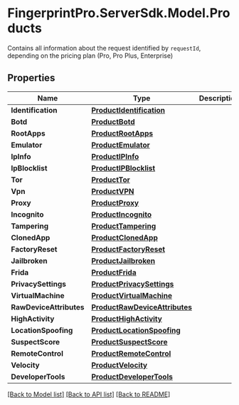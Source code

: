 # FingerprintPro.ServerSdk.Model.Products
Contains all information about the request identified by `requestId`, depending on the pricing plan (Pro, Pro Plus, Enterprise)

## Properties

Name | Type | Description | Notes
------------ | ------------- | ------------- | -------------
**Identification** | [**ProductIdentification**](ProductIdentification.md) |  | [optional] 
**Botd** | [**ProductBotd**](ProductBotd.md) |  | [optional] 
**RootApps** | [**ProductRootApps**](ProductRootApps.md) |  | [optional] 
**Emulator** | [**ProductEmulator**](ProductEmulator.md) |  | [optional] 
**IpInfo** | [**ProductIPInfo**](ProductIPInfo.md) |  | [optional] 
**IpBlocklist** | [**ProductIPBlocklist**](ProductIPBlocklist.md) |  | [optional] 
**Tor** | [**ProductTor**](ProductTor.md) |  | [optional] 
**Vpn** | [**ProductVPN**](ProductVPN.md) |  | [optional] 
**Proxy** | [**ProductProxy**](ProductProxy.md) |  | [optional] 
**Incognito** | [**ProductIncognito**](ProductIncognito.md) |  | [optional] 
**Tampering** | [**ProductTampering**](ProductTampering.md) |  | [optional] 
**ClonedApp** | [**ProductClonedApp**](ProductClonedApp.md) |  | [optional] 
**FactoryReset** | [**ProductFactoryReset**](ProductFactoryReset.md) |  | [optional] 
**Jailbroken** | [**ProductJailbroken**](ProductJailbroken.md) |  | [optional] 
**Frida** | [**ProductFrida**](ProductFrida.md) |  | [optional] 
**PrivacySettings** | [**ProductPrivacySettings**](ProductPrivacySettings.md) |  | [optional] 
**VirtualMachine** | [**ProductVirtualMachine**](ProductVirtualMachine.md) |  | [optional] 
**RawDeviceAttributes** | [**ProductRawDeviceAttributes**](ProductRawDeviceAttributes.md) |  | [optional] 
**HighActivity** | [**ProductHighActivity**](ProductHighActivity.md) |  | [optional] 
**LocationSpoofing** | [**ProductLocationSpoofing**](ProductLocationSpoofing.md) |  | [optional] 
**SuspectScore** | [**ProductSuspectScore**](ProductSuspectScore.md) |  | [optional] 
**RemoteControl** | [**ProductRemoteControl**](ProductRemoteControl.md) |  | [optional] 
**Velocity** | [**ProductVelocity**](ProductVelocity.md) |  | [optional] 
**DeveloperTools** | [**ProductDeveloperTools**](ProductDeveloperTools.md) |  | [optional] 

[[Back to Model list]](../README.md#documentation-for-models) [[Back to API list]](../README.md#documentation-for-api-endpoints) [[Back to README]](../README.md)

